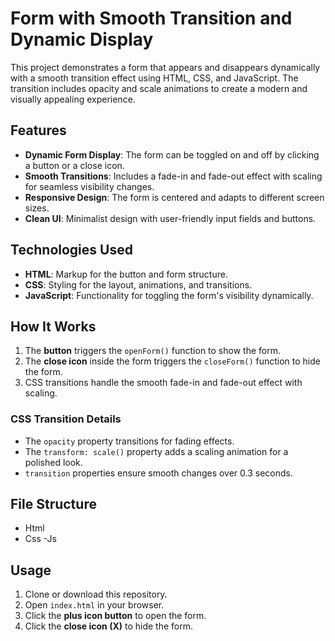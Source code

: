 # Form with Smooth Transition and Dynamic Display

This project demonstrates a form that appears and disappears dynamically with a smooth transition effect using HTML, CSS, and JavaScript. The transition includes opacity and scale animations to create a modern and visually appealing experience.

## Features

- **Dynamic Form Display**: The form can be toggled on and off by clicking a button or a close icon.
- **Smooth Transitions**: Includes a fade-in and fade-out effect with scaling for seamless visibility changes.
- **Responsive Design**: The form is centered and adapts to different screen sizes.
- **Clean UI**: Minimalist design with user-friendly input fields and buttons.

## Technologies Used

- **HTML**: Markup for the button and form structure.
- **CSS**: Styling for the layout, animations, and transitions.
- **JavaScript**: Functionality for toggling the form's visibility dynamically.

## How It Works

1. The **button** triggers the `openForm()` function to show the form.
2. The **close icon** inside the form triggers the `closeForm()` function to hide the form.
3. CSS transitions handle the smooth fade-in and fade-out effect with scaling.

### CSS Transition Details

- The `opacity` property transitions for fading effects.
- The `transform: scale()` property adds a scaling animation for a polished look.
- `transition` properties ensure smooth changes over 0.3 seconds.

## File Structure

- Html
- Css
  -Js

## Usage

1. Clone or download this repository.
2. Open `index.html` in your browser.
3. Click the **plus icon button** to open the form.
4. Click the **close icon (X)** to hide the form.
